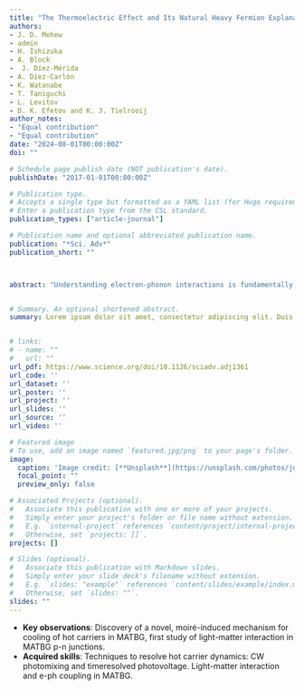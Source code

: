 ```yaml
---
title: "The Thermoelectric Effect and Its Natural Heavy Fermion Explanation in Twisted Bilayer and Trilayer Graphene"
authors:
- J. D. Mehew
- admin
- H. Ishizuka
- A. Block
-  J. Díez-Mérida
- A. Díez-Carlón
- K. Watanabe
- T. Taniguchi
- L. Levitov
- D. K. Efetov and K. J. Tielrooij
author_notes:
- "Equal contribution"
- "Equal contribution"
date: "2024-08-01T00:00:00Z"
doi: ""

# Schedule page publish date (NOT publication's date).
publishDate: "2017-01-01T00:00:00Z"

# Publication type.
# Accepts a single type but formatted as a YAML list (for Hugo requirements).
# Enter a publication type from the CSL standard.
publication_types: ["article-journal"]

# Publication name and optional abbreviated publication name.
publication: "*Sci. Adv*"
publication_short: ""



abstract: "Understanding electron-phonon interactions is fundamentally important and has crucial implications for device applications. However, in twisted bilayer graphene near the magic angle, this understanding is currently lacking. Here, we study electron-phonon coupling using time- and frequency-resolved photovoltage measurements as direct and complementary probes of phonon-mediated hot-electron cooling. We find a remarkable speedup in cooling of twisted bilayer graphene near the magic angle: The cooling time is a few picoseconds from room temperature down to 5 kelvin, whereas in pristine bilayer graphene, cooling to phonons becomes much slower for lower temperatures. Our experimental and theoretical analysis indicates that this ultrafast cooling is a combined effect of superlattice formation with low-energy moiré phonons, spatially compressed electronic Wannier orbitals, and a reduced superlattice Brillouin zone. This enables efficient electron-phonon Umklapp scattering that overcomes electron-phonon momentum mismatch. These results establish twist angle as an effective way to control energy relaxation and electronic heat flow."


# Summary. An optional shortened abstract.
summary: Lorem ipsum dolor sit amet, consectetur adipiscing elit. Duis posuere tellus ac convallis placerat. Proin tincidunt magna sed ex sollicitudin condimentum.


# links:
# - name: ""
#   url: ""
url_pdf: https://www.science.org/doi/10.1126/sciadv.adj1361
url_code: ''
url_dataset: ''
url_poster: ''
url_project: ''
url_slides: ''
url_source: ''
url_video: ''

# Featured image
# To use, add an image named `featured.jpg/png` to your page's folder. 
image:
  caption: 'Image credit: [**Unsplash**](https://unsplash.com/photos/jdD8gXaTZsc)'
  focal_point: ""
  preview_only: false

# Associated Projects (optional).
#   Associate this publication with one or more of your projects.
#   Simply enter your project's folder or file name without extension.
#   E.g. `internal-project` references `content/project/internal-project/index.md`.
#   Otherwise, set `projects: []`.
projects: []

# Slides (optional).
#   Associate this publication with Markdown slides.
#   Simply enter your slide deck's filename without extension.
#   E.g. `slides: "example"` references `content/slides/example/index.md`.
#   Otherwise, set `slides: ""`.
slides: ""
---
```


- **Key observations**: Discovery of a novel, moiré-induced mechanism for cooling of hot carriers
in MATBG, first study of light-matter interaction in MATBG p-n junctions.
- **Acquired skills**: Techniques to resolve hot carrier dynamics: CW photomixing and timeresolved photovoltage. Light-matter interaction and e-ph coupling in MATBG.

